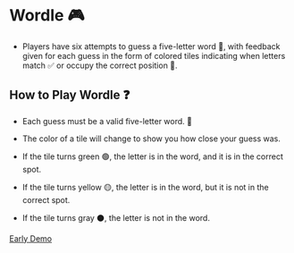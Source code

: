# Wordle 🎮

- Players have six attempts to guess a five-letter word 🤔, with feedback given for each guess in the form of colored tiles indicating when letters match ✅ or occupy the correct position 🤏.

## How to Play Wordle ❓

- Each guess must be a valid five-letter word. 📝

- The color of a tile will change to show you how close your guess was. 

- If the tile turns green 🟢, the letter is in the word, and it is in the correct spot. 

- If the tile turns yellow 🟡, the letter is in the word, but it is not in the correct spot.

- If the tile turns gray ⚫, the letter is not in the word.

[Early Demo](https://kn-leite.github.io/)